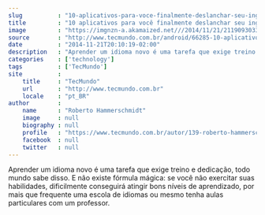 ```yaml
---
slug          : "10-aplicativos-para-voce-finalmente-deslanchar-seu-ingles"
title         : "10 aplicativos para você finalmente deslanchar seu inglês"
image         : "https://imgnzn-a.akamaized.net///2014/11/21/21190930335240-t1200x480.jpg"
source        : "http://www.tecmundo.com.br/android/66285-10-aplicativos-voce-finalmente-deslanchar-ingles.htm"
date          : "2014-11-21T20:10:19-02:00"
description   : "Aprender um idioma novo é uma tarefa que exige treino e dedicação, todo mundo sabe disso. E não existe fórmula mágica: se você não exercitar suas habilidades, dificilmente conseguirá atingir bons níveis de aprendizado, por mais que frequente uma escola de idiomas ou mesmo tenha aulas particulares com um professor."
categories    : ['technology']
tags          : ['TecMundo']
site          :
    title     : "TecMundo"
    url       : "http://www.tecmundo.com.br"
    locale    : "pt_BR"
author        :
    name      : "Roberto Hammerschmidt"
    image     : null
    biography : null
    profile   : "https://www.tecmundo.com.br/autor/139-roberto-hammerschmidt/"
    facebook  : null
    twitter   : null
---
```


Aprender um idioma novo é uma tarefa que exige treino e dedicação, todo mundo sabe disso. E não existe fórmula mágica: se você não exercitar suas habilidades, dificilmente conseguirá atingir bons níveis de aprendizado, por mais que frequente uma escola de idiomas ou mesmo tenha aulas particulares com um professor.
